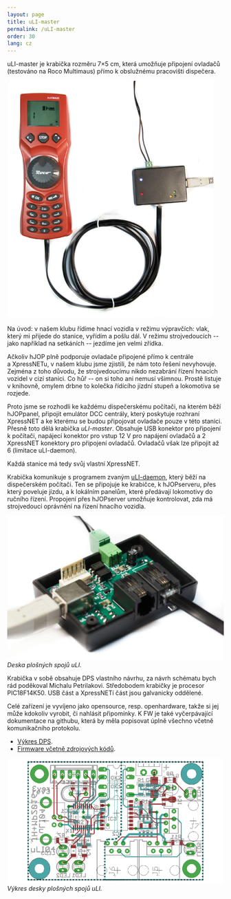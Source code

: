 ```yaml
---
layout: page
title: uLI-master
permalink: /uLI-master
order: 30
lang: cz
---
```


uLI-master je krabička rozměru 7×5 cm, která umožňuje připojení ovladačů
(testováno na Roco Multimaus) přímo k obslužnému pracovišti dispečera.

<img src="/assets/img/uLI-master-out.jpg" width="480px" />

Na úvod: v našem klubu řídíme hnací vozidla v režimu výpravčích: vlak, který
mi přijede do stanice, vyřídím a pošlu dál. V režimu strojvedoucích -- jako
například na setkáních -- jezdíme jen velmi zřídka.

Ačkoliv hJOP plně podporuje ovladače připojené přímo k centrále a XpressNETu,
v našem klubu jsme zjistili, že nám toto řešení nevyhovuje. Zejména z toho
důvodu, že strojvedoucímu nikdo nezabrání řízení hnacích vozidel v cizí stanici.
Co hůř -- on si toho ani nemusí všimnou. Prostě listuje v knihovně, omylem drbne
to kolečka řídícího jízdní stupeň a lokomotiva se rozjede.

Proto jsme se rozhodli ke každému dispečerskému počítači, na kterém běží hJOPpanel,
připojit emulátor DCC centrály, který poskytuje rozhraní XpressNET a ke kterému
se budou připojovat ovladače pouze v této stanici. Přesně toto dělá krabička
*uLI-master*. Obsahuje USB konektor pro připojení k počítači, napájecí konektor
pro vstup 12 V pro napájení ovladačů a 2 XpressNET konektory pro připojení
ovladačů. Ovladačů však lze připojit až 6 (limitace uLI-daemon).

Každá stanice má tedy svůj vlastní XpressNET.

Krabička komunikuje s programem zvaným [uLI-daemon](/uLI-daemon), který běží
na dispečerském počítači. Ten se připojuje ke krabičce, k hJOPserveru, přes
který poveluje jízdu, a k lokálním panelům, které předávají lokomotivy do
ručního řízení. Propojení přes hJOPserver umožňuje kontrolovat, zda má
strojvedoucí oprávnění na řízení hnacího vozidla.

![Vnitřek uLI-master](/assets/img/uLI-master-board.jpg)
*Deska plošných spojů uLI.*

Krabička v sobě obsahuje DPS vlastního návrhu, za návrh schématu bych rád
poděkoval Michalu Petrilakovi. Středobodem krabičky je procesor PIC18F14K50.
USB část a XpressNETí část jsou galvanicky oddělené.

Celé zařízení je vyvíjeno jako opensource, resp. openhardware, takže si jej
může kdokoliv vyrobit, či nahlásit připomínky. K FW je také vyčerpávající
dokumentace na githubu, která by měla popisovat úplně všechno včetně
komunikačního protokolu.

 * [Výkres DPS](https://github.com/kmzbrnoI/uLI-pcb).
 * [Firmware včetně zdrojových kódů](https://github.com/kmzbrnoI/uLI-master-fw).

![Výkres DPS](/assets/img/uLI-board-eagle.png)
*Výkres desky plošných spojů uLI.*

